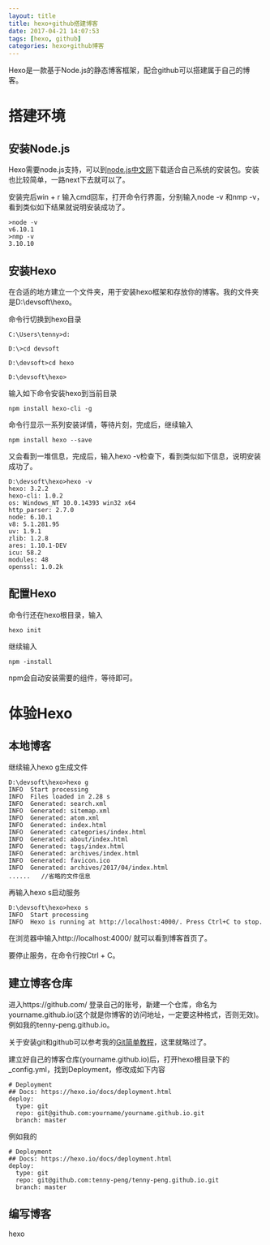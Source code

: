 ```yaml
---
layout: title
title: hexo+github搭建博客
date: 2017-04-21 14:07:53
tags: [hexo, github]
categories: hexo+github博客
---
```


Hexo是一款基于Node.js的静态博客框架，配合github可以搭建属于自己的博客。

# 搭建环境

## 安装Node.js
Hexo需要node.js支持，可以到[node.js中文网](http://nodejs.cn/download/)下载适合自己系统的安装包。安装也比较简单，一路next下去就可以了。

安装完后win + r 输入cmd回车，打开命令行界面，分别输入node -v 和nmp -v，看到类似如下结果就说明安装成功了。
```
>node -v
v6.10.1
>nmp -v
3.10.10
```

## 安装Hexo
在合适的地方建立一个文件夹，用于安装hexo框架和存放你的博客。我的文件夹是D:\devsoft\hexo。

命令行切换到hexo目录
```
C:\Users\tenny>d:

D:\>cd devsoft

D:\devsoft>cd hexo

D:\devsoft\hexo>
```
输入如下命令安装hexo到当前目录
```
npm install hexo-cli -g
```
命令行显示一系列安装详情，等待片刻，完成后，继续输入
```
npm install hexo --save
```
又会看到一堆信息，完成后，输入hexo -v检查下，看到类似如下信息，说明安装成功了。
```
D:\devsoft\hexo>hexo -v
hexo: 3.2.2
hexo-cli: 1.0.2
os: Windows_NT 10.0.14393 win32 x64
http_parser: 2.7.0
node: 6.10.1
v8: 5.1.281.95
uv: 1.9.1
zlib: 1.2.8
ares: 1.10.1-DEV
icu: 58.2
modules: 48
openssl: 1.0.2k
```

## 配置Hexo
命令行还在hexo根目录，输入
```
hexo init
```
继续输入
```
npm -install
```
npm会自动安装需要的组件，等待即可。

# 体验Hexo

## 本地博客
继续输入hexo g生成文件
```
D:\devsoft\hexo>hexo g
INFO  Start processing
INFO  Files loaded in 2.28 s
INFO  Generated: search.xml
INFO  Generated: sitemap.xml
INFO  Generated: atom.xml
INFO  Generated: index.html
INFO  Generated: categories/index.html
INFO  Generated: about/index.html
INFO  Generated: tags/index.html
INFO  Generated: archives/index.html
INFO  Generated: favicon.ico
INFO  Generated: archives/2017/04/index.html
......   //省略的文件信息
```
再输入hexo s启动服务
```   
D:\devsoft\hexo>hexo s
INFO  Start processing
INFO  Hexo is running at http://localhost:4000/. Press Ctrl+C to stop.
```
在浏览器中输入http://localhost:4000/ 就可以看到博客首页了。

要停止服务，在命令行按Ctrl + C。

## 建立博客仓库
进入https://github.com/ 登录自己的账号，新建一个仓库，命名为yourname.github.io(这个就是你博客的访问地址，一定要这种格式，否则无效)。例如我的tenny-peng.github.io。

关于安装git和github可以参考我的[Git简单教程](../../03/Git简单教程/index.html)，这里就略过了。

建立好自己的博客仓库(yourname.github.io)后，打开hexo根目录下的_config.yml，找到Deployment，修改成如下内容
```
# Deployment
## Docs: https://hexo.io/docs/deployment.html
deploy:
  type: git
  repo: git@github.com:yourname/yourname.github.io.git
  branch: master
```
例如我的
```
# Deployment
## Docs: https://hexo.io/docs/deployment.html
deploy:
  type: git
  repo: git@github.com:tenny-peng/tenny-peng.github.io.git
  branch: master
```

## 编写博客
hexo
